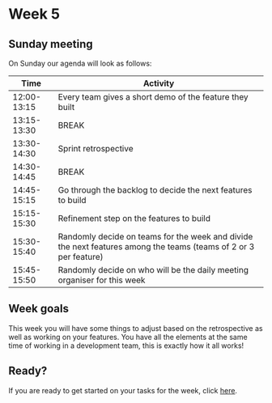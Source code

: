 # Week 5

## Sunday meeting
On Sunday our agenda will look as follows:

| Time          | Activity |
| ------------- | -------- |
| 12:00-13:15 | Every team gives a short demo of the feature they built |
| 13:15-13:30 | BREAK |
| 13:30-14:30 | Sprint retrospective |
| 14:30-14:45 | BREAK |
| 14:45-15:15 | Go through the backlog to decide the next features to build |
| 15:15-15:30 | Refinement step on the features to build |
| 15:30-15:40 | Randomly decide on teams for the week and divide the next features among the teams (teams of 2 or 3 per feature) |
| 15:45-15:50 | Randomly decide on who will be the daily meeting organiser for this week |

## Week goals
This week you will have some things to adjust based on the retrospective as well as working on your features. You have all the elements at the same time of working in a development team, this is exactly how it all works!

## Ready?
If you are ready to get started on your tasks for the week, click [here](./MAKEME.md).
